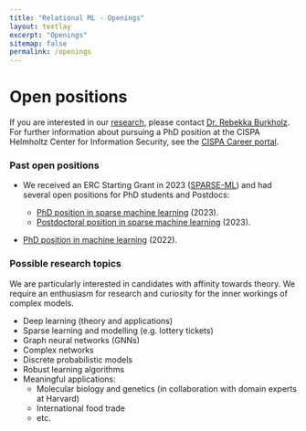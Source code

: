 ```yaml
---
title: "Relational ML - Openings"
layout: textlay
excerpt: "Openings"
sitemap: false
permalink: /openings
---
```


# Open positions

If you are interested in our [research](research), please contact [Dr. Rebekka Burkholz](https://sites.google.com/view/rebekkaburkholz/). For further information about pursuing a PhD position at the CISPA Helmholtz Center for Information Security, see the [CISPA Career portal](https://career.cispa.de/phd.html).

### Past open positions

* We received an ERC Starting Grant in 2023 ([SPARSE-ML](https://cispa.de/en/erc-burkholz)) and had several open positions for PhD students and Postdocs:
  - [PhD position in sparse machine learning](https://euraxess.ec.europa.eu/jobs/144401) (2023).
  - [Postdoctoral position in sparse machine learning](https://euraxess.ec.europa.eu/jobs/144392) (2023).

* [PhD position in machine learning](https://euraxess.ec.europa.eu/jobs/871979) (2022).

### Possible research topics

We are particularly interested in candidates with affinity towards theory. We require an enthusiasm for research and curiosity for the inner workings of complex models.

- Deep learning (theory and applications)
- Sparse learning and modelling (e.g. lottery tickets)
- Graph neural networks (GNNs)
- Complex networks
- Discrete probabilistic models
- Robust learning algorithms
- Meaningful applications:
  - Molecular biology and genetics (in collaboration with domain experts at Harvard)
  - International food trade
  - etc.
